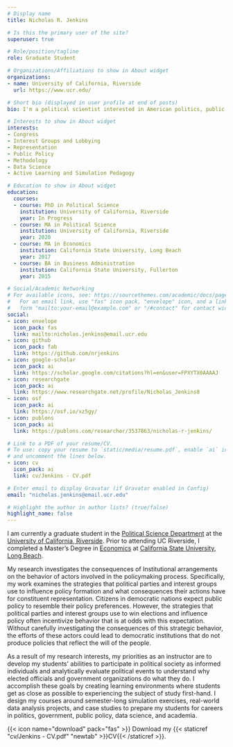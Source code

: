 ```yaml
---
# Display name
title: Nicholas R. Jenkins

# Is this the primary user of the site?
superuser: true

# Role/position/tagline
role: Graduate Student

# Organizations/Affiliations to show in About widget
organizations:
- name: University of California, Riverside
  url: https://www.ucr.edu/

# Short bio (displayed in user profile at end of posts)
bio: I'm a political scientist interested in American politics, public policy, quantitative methods.

# Interests to show in About widget
interests:
- Congress
- Interest Groups and Lobbying
- Representation
- Public Policy
- Methodology
- Data Science
- Active Learning and Simulation Pedagogy 

# Education to show in About widget
education:
  courses:
  - course: PhD in Political Science
    institution: University of California, Riverside
    year: In Progress
  - course: MA in Political Science
    institution: University of California, Riverside
    year: 2020
  - course: MA in Economics
    institution: California State University, Long Beach
    year: 2017
  - course: BA in Business Administration
    institution: California State University, Fullerton
    year: 2015

# Social/Academic Networking
# For available icons, see: https://sourcethemes.com/academic/docs/page-builder/#icons
#   For an email link, use "fas" icon pack, "envelope" icon, and a link in the
#   form "mailto:your-email@example.com" or "/#contact" for contact widget.
social:
- icon: envelope
  icon_pack: fas
  link: mailto:nicholas.jenkins@email.ucr.edu
- icon: github
  icon_pack: fab
  link: https://github.com/nrjenkins
- icon: google-scholar
  icon_pack: ai
  link: https://scholar.google.com/citations?hl=en&user=FPXYTX0AAAAJ
- icon: researchgate
  icon_pack: ai
  link: https://www.researchgate.net/profile/Nicholas_Jenkins8
- icon: osf
  icon_pack: ai
  link: https://osf.io/xz5gy/
- icon: publons
  icon_pack: ai
  link: https://publons.com/researcher/3537863/nicholas-r-jenkins/

# Link to a PDF of your resume/CV.
# To use: copy your resume to `static/media/resume.pdf`, enable `ai` icons in `params.toml`, 
# and uncomment the lines below.
- icon: cv
  icon_pack: ai
  link: cv/Jenkins - CV.pdf

# Enter email to display Gravatar (if Gravatar enabled in Config)
email: "nicholas.jenkins@email.ucr.edu"

# Highlight the author in author lists? (true/false)
highlight_name: false
---
```


I am currently a graduate student in the [Political Science Department](https://politicalscience.ucr.edu) at the [University of California, Riverside](https://www.ucr.edu). Prior to attending UC Riverside, I completed a Master’s Degree in [Economics](http://www.cla.csulb.edu/departments/economics/) at [California State University, Long Beach](http://www.csulb.edu).

My research investigates the consequences of Institutional arrangements on the behavior of actors involved in the policymaking process. Specifically, my work examines the strategies that political parties and interest groups use to influence policy formation and what consequences their actions have for constituent representation. Citizens in democratic nations expect public policy to resemble their policy preferences. However, the strategies that political parties and interest groups use to win elections and influence policy often incentivize behavior that is at odds with this expectation. Without carefully investigating the consequences of this strategic behavior, the efforts of these actors could lead to democratic institutions that do not produce policies that reflect the will of the people.

As a result of my research interests, my priorities as an instructor are to develop my students' abilities to participate in political society as informed individuals and analytically evaluate political events to understand why elected officials and government organizations do what they do. I accomplish these goals by creating learning environments where students get as close as possible to experiencing the subject of study first-hand. I design my courses around semester-long simulation exercises, real-world data analysis projects, and case studies to prepare my students for careers in politics, government, public policy, data science, and academia.

{{< icon name="download" pack="fas" >}} Download my {{< staticref "cv/Jenkins - CV.pdf" "newtab" >}}CV{{< /staticref >}}.
